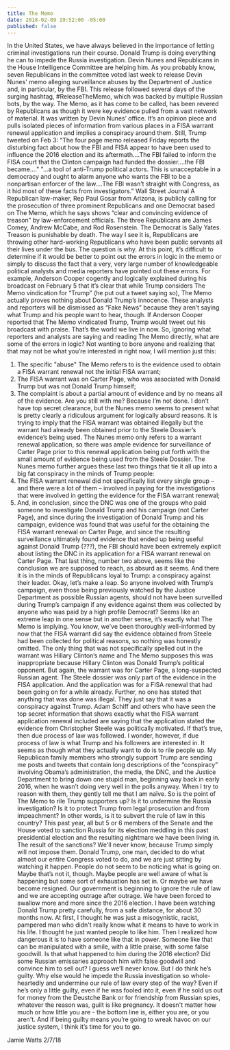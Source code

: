 ```yaml
---
title: The Memo
date: 2018-02-09 19:52:00 -05:00
published: false
---
```


In the United States, we have always believed in the importance of letting criminal investigations run their course. Donald Trump is doing everything he can to impede the Russia investigation. Devin Nunes and Republicans in the House Intelligence Committee are helping him. As you probably know, seven Republicans in the committee voted last week to release Devin Nunes' memo alleging surveillance abuses by the Department of Justice and, in particular, by the FBI. This release followed several days of the surging hashtag, #ReleaseTheMemo, which was backed by multiple Russian bots, by the way. The Memo, as it has come to be called, has been revered by Republicans as though it were key evidence pulled from a vast network of material. It was written by Devin Nunes’ office. It’s an opinion piece and pulls isolated pieces of information from various places in a FISA warrant renewal application and implies a conspiracy around them.
Still, Trump tweeted on Feb 3:
“The four page memo released Friday reports the disturbing fact about how the FBI and FISA appear to have been used to influence the 2016 election and its aftermath....The FBI failed to inform the FISA court that the Clinton campaign had funded the dossier....the FBI became...."
"...a tool of anti-Trump political actors. This is unacceptable in a democracy and ought to alarm anyone who wants the FBI to be a nonpartisan enforcer of the law....The FBI wasn’t straight with Congress, as it hid most of these facts from investigators.” Wall Street Journal
A Republican law-maker, Rep Paul Gosar from Arizona, is publicly calling for the prosecution of three prominent Republicans and one Democrat based on The Memo, which he says shows “clear and convincing evidence of treason” by law-enforcement officials.  The three Republicans are James Comey, Andrew McCabe, and Rod Rosenstein. The Democrat is Sally Yates. Treason is punishable by death. The way I see it is, Republicans are throwing other hard-working Republicans who have been public servants all their lives under the bus. The question is why.
At this point, it’s difficult to determine if it would be better to point out the errors in logic in the memo or simply to discuss the fact that a very, very large number of knowledgeable political analysts and media reporters have pointed out these errors.  For example, Anderson Cooper cogently and logically explained during his broadcast on February 5 that it’s clear that while Trump considers The Memo vindication for “Trump” (he put out a tweet saying so), The Memo actually proves nothing about Donald Trump’s innocence. These analysts and reporters will be dismissed as “Fake News” because they aren’t saying what Trump and his people want to hear, though.  If Anderson Cooper reported that The Memo vindicated Trump, Trump would tweet out his broadcast with praise. That’s the world we live in now.
So, ignoring what reporters and analysts are saying and reading The Memo directly, what are some of the errors in logic? Not wanting to bore anyone and realizing that that may not be what you’re interested in right now, I will mention just this:
1.	The specific "abuse" The Memo refers to is the evidence used to obtain a FISA warrant renewal not the initial FISA warrant;
2.	The FISA warrant was on Carter Page, who was associated with Donald Trump but was not Donald Trump himself;
3.	The complaint is about a partial amount of evidence and by no means all of the evidence.
Are you still with me? Because I’m not done. I don’t have top secret clearance, but the Nunes memo seems to present what is pretty clearly a ridiculous argument for logically absurd reasons. It is trying to imply that the FISA warrant was obtained illegally but the warrant had already been obtained prior to the Steele Dossier’s evidence’s being used. The Nunes memo only refers to a warrant renewal application, so there was ample evidence for surveillance of Carter Page prior to this renewal application being put forth with the small amount of evidence being used from the Steele Dossier.  The Nunes memo further argues these last two things that tie it all up into a big fat conspiracy in the minds of Trump people:
1.	The FISA warrant renewal did not specifically list every single group – and there were a lot of them – involved in paying for the investigations that were involved in getting the evidence for the FISA warrant renewal;
2.	And, in conclusion, since the DNC was one of the groups who paid someone to investigate Donald Trump and his campaign (not Carter Page), and since during the investigation of Donald Trump and his campaign, evidence was found that was useful for the obtaining the FISA warrant renewal on Carter Page, and since the resulting surveillance ultimately found evidence that ended up being useful against Donald Trump (???), the FBI should have been extremely explicit about listing the DNC in its application for a FISA warrant renewal on Carter Page.
That last thing, number two above, seems like the conclusion we are supposed to reach, as absurd as it seems. And there it is in the minds of Republicans loyal to Trump: a conspiracy against their leader.
Okay, let’s make a leap. So anyone involved with Trump’s campaign, even those being previously watched by the Justice Department as possible Russian agents, should not have been surveilled during Trump’s campaign if any evidence against them was collected by anyone who was paid by a high profile Democrat? Seems like an extreme leap in one sense but in another sense, it’s exactly what The Memo is implying.
You know, we've been thoroughly well-informed by now that the FISA warrant did say the evidence obtained from Steele had been collected for political reasons, so nothing was honestly omitted. The only thing that was not specifically spelled out in the warrant was Hillary Clinton’s name and The Memo supposes this was inappropriate because Hillary Clinton was Donald Trump’s political opponent.  But again, the warrant was for Carter Page, a long-suspected Russian agent.  The Steele dossier was only part of the evidence in the FISA application.  And the application was for a FISA renewal that had been going on for a while already.  Further, no one has stated that anything that was done was illegal.  They just say that it was a conspiracy against Trump.
Adam Schiff and others who have seen the top secret information that shows exactly what the FISA warrant application renewal included are saying that the application stated the evidence from Christopher Steele was politically motivated. If that’s true, then due process of law was followed. I wonder, however, if due process of law is what Trump and his followers are interested in.  It seems as though what they actually want to do is to rile people up. My Republican family members who strongly support Trump are sending me posts and tweets that contain long descriptions of the “conspiracy” involving Obama’s administration, the media, the DNC, and the Justice Department to bring down one stupid man, beginning way back in early 2016, when he wasn’t doing very well in the polls anyway.  When I try to reason with them, they gently tell me that I am naïve.
So is the point of The Memo to rile Trump supporters up? Is it to undermine the Russia investigation? Is it to protect Trump from legal prosecution and from impeachment? In other words, is it to subvert the rule of law in this country?
This past year, all but 5 or 6 members of the Senate and the House voted to sanction Russia for its election meddling in this past presidential election and the resulting nightmare we have been living in. The result of the sanctions? We'll never know, because Trump simply will not impose them. Donald Trump, one man, decided to do what almost our entire Congress voted to do, and we are just sitting by watching it happen.
People do not seem to be noticing what is going on. Maybe that’s not it, though. Maybe people are well aware of what is happening but some sort of exhaustion has set in. Or maybe we have become resigned. Our government is beginning to ignore the rule of law and we are accepting outrage after outrage. We have been forced to swallow more and more since the 2016 election.
I have been watching Donald Trump pretty carefully, from a safe distance, for about 30 months now.  At first, I thought he was just a misogynistic, racist, pampered man who didn't really know what it means to have to work in his life. I thought he just wanted people to like him. Then I realized how dangerous it is to have someone like that in power. Someone like that can be manipulated with a smile, with a little praise, with some false goodwill. Is that what happened to him during the 2016 election? Did some Russian emissaries approach him with false goodwill and convince him to sell out?
I guess we’ll never know.  But I do think he’s guilty.  Why else would he impede the Russia investigation so whole-heartedly and undermine our rule of law every step of the way? Even if he’s only a little guilty, even if he was fooled into it, even if he sold us out for money from the Deustche Bank or for friendship from Russian spies, whatever the reason was, guilt is like pregnancy. It doesn't matter how much or how little you are - the bottom line is, either you are, or you aren't. And if being guilty means you’re going to wreak havoc on our justice system, I think it’s time for you to go.

Jamie Watts
2/7/18
